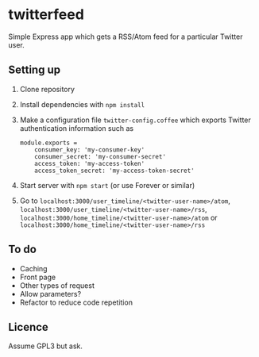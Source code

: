 twitterfeed
===========

Simple Express app which gets a RSS/Atom feed for a particular Twitter user.

Setting up
----------

1.  Clone repository
2.  Install dependencies with `npm install`
3.  Make a configuration file `twitter-config.coffee` which exports Twitter
    authentication information such as

        module.exports =
            consumer_key: 'my-consumer-key'
            consumer_secret: 'my-consumer-secret'
            access_token: 'my-access-token'
            access_token_secret: 'my-access-token-secret'

4.  Start server with `npm start` (or use Forever or similar)
5.  Go to `localhost:3000/user_timeline/<twitter-user-name>/atom`,
    `localhost:3000/user_timeline/<twitter-user-name>/rss`,
    `localhost:3000/home_timeline/<twitter-user-name>/atom` or
    `localhost:3000/home_timeline/<twitter-user-name>/rss`

To do
-----

- Caching
- Front page
- Other types of request
- Allow parameters?
- Refactor to reduce code repetition

Licence
-------

Assume GPL3 but ask.
